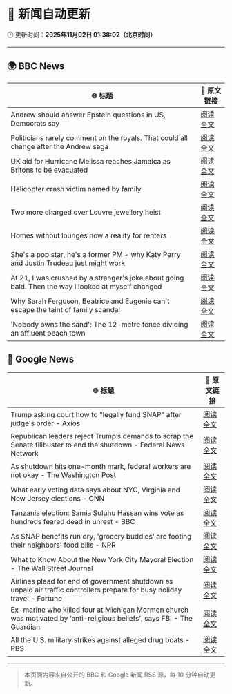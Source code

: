 # 🧠 新闻自动更新

🕒 更新时间：**2025年11月02日 01:38:02（北京时间）**

---

## 🌍 BBC News

| 🌐 标题 | 🔗 原文链接 |
|--------|-------------|
| Andrew should answer Epstein questions in US, Democrats say | [阅读全文](https://www.bbc.com/news/articles/c3dnnpvjkjvo?at_medium=RSS&at_campaign=rss) |
| Politicians rarely comment on the royals. That could all change after the Andrew saga | [阅读全文](https://www.bbc.com/news/articles/c2emj9r4j22o?at_medium=RSS&at_campaign=rss) |
| UK aid for Hurricane Melissa reaches Jamaica as Britons to be evacuated | [阅读全文](https://www.bbc.com/news/articles/cvg441qyv2xo?at_medium=RSS&at_campaign=rss) |
| Helicopter crash victim named by family | [阅读全文](https://www.bbc.com/news/articles/c78zzezd5rlo?at_medium=RSS&at_campaign=rss) |
| Two more charged over Louvre jewellery heist | [阅读全文](https://www.bbc.com/news/articles/cvgkk1mkg0po?at_medium=RSS&at_campaign=rss) |
| Homes without lounges now a reality for renters | [阅读全文](https://www.bbc.com/news/articles/c93063q2lzeo?at_medium=RSS&at_campaign=rss) |
| She's a pop star, he's a former PM - why Katy Perry and Justin Trudeau just might work | [阅读全文](https://www.bbc.com/news/articles/cn09r01k9yqo?at_medium=RSS&at_campaign=rss) |
| At 21, I was crushed by a stranger's joke about going bald. Then the way I looked at myself changed | [阅读全文](https://www.bbc.com/news/articles/c993ygv9g25o?at_medium=RSS&at_campaign=rss) |
| Why Sarah Ferguson, Beatrice and Eugenie can't escape the taint of family scandal | [阅读全文](https://www.bbc.com/news/articles/cy8vrzpgxnro?at_medium=RSS&at_campaign=rss) |
| 'Nobody owns the sand': The 12-metre fence dividing an affluent beach town | [阅读全文](https://www.bbc.com/news/articles/cgkznrjme1po?at_medium=RSS&at_campaign=rss) |

## 📰 Google News

| 🌐 标题 | 🔗 原文链接 |
|--------|-------------|
| Trump asking court how to "legally fund SNAP" after judge's order - Axios | [阅读全文](https://news.google.com/rss/articles/CBMihgFBVV95cUxNaG44S3RKSjhiRndwaDAzc2pxNnZfY2l3YnBQVEZMMXIxcGpoMkZaS0RJbVFrRnlPUTFRQWFDeWF1TWxralVNdkt4ZWdqWG5XNVMyNDBpSklFMEpxV1lZSFIwNEtVUml0VjhoNTJQYmNrcVBNRmo1eDNBMlhTLWlVWVo5aHdUdw?oc=5) |
| Republican leaders reject Trump’s demands to scrap the Senate filibuster to end the shutdown - Federal News Network | [阅读全文](https://news.google.com/rss/articles/CBMi7AFBVV95cUxOTmUwUG1nYVpodW4wVXRlMDBxVnNZeVNxYk9jU1BINDdhS3lqSFRLT2VXWF9wOWs2NzZRWWdpSWhRTTFnbGtzbkxFMlZxNlI3VnVjU1RmUkNWZENqYkJSMG5qVGt4dmtFbjk2U2lRRERaTlhtdEtkUFh5anUtQ2lZeE41Vk0yVkg5TDlCMm1qOWZpbXlMd1MzUXFtajE2UWlEblRERjAxZmdNVTgzUU0wOGNVaS1Uc25UdlFUeEZzM2hRZGktTURWZ1htN2dkQWF0TFFjaGQwXzlTSHZoOWlOYU5ZT1VuUDVvZWxoYw?oc=5) |
| As shutdown hits one-month mark, federal workers are not okay - The Washington Post | [阅读全文](https://news.google.com/rss/articles/CBMiiwFBVV95cUxOY1NZbUVGcTRMWkRuU29OUlpqcTNKQU5WOVhlZVZjUkoxblF3YnVncll6MGF0OWZxaHFfazBzbzl5SVRZM05WNjJzWU9kNXFwdzdyMTBoR2Z2LUZKZ0JVY2IzcDJJTDdHM0U5M05PTjFVMTFMc2tSaXNCd1J1RlFJeUFjdGdXSFpQT1BJ?oc=5) |
| What early voting data says about NYC, Virginia and New Jersey elections - CNN | [阅读全文](https://news.google.com/rss/articles/CBMijwFBVV95cUxNTWI3UDRITGpFTDl3dGFLZ1pEVlRwd1dMVVo4SThJY09JTDRhQU5FbWNIQm92TU1ZTkJiVm9fUkFaTW41SWt6SWpuZEFLQmdhaHVCZjduUzN4UzdjekFENmVKVnpBM0pXeXdodjluYUFYTy1rNHNnZVZqRS1hSXJpbFhqTUoxdkFnM0lqNlBkUQ?oc=5) |
| Tanzania election: Samia Suluhu Hassan wins vote as hundreds feared dead in unrest - BBC | [阅读全文](https://news.google.com/rss/articles/CBMiWkFVX3lxTFA2QVRZMVlsblU2eEc4VDNPcTVTRHVHWUt6Mmx3SXNJUVY5YXc4SFdDS2ZyTjQ4Y2RsQTlfZ0UyX29LRi1tbkZxTW1nNXJLLWxQSm9hXzE3YWxDZ9IBX0FVX3lxTFB5T1ZUcGxJOGg3MU5vRjZYVTBraHFNbXlCMHVDeXJkRm5VMVlIRzg0dXh6clI1VjFkSWRsZXNGd20xV010SDI4LVVpZWVVeV9rcjVHbFFUZ0NybnRRSW9r?oc=5) |
| As SNAP benefits run dry, 'grocery buddies' are footing their neighbors' food bills - NPR | [阅读全文](https://news.google.com/rss/articles/CBMijwFBVV95cUxOVThXSkZ4RXkyWWtlZmNBVTJNZ3BrTGg4a0Y4cG9VbC1fNmdRaUVBSDY5Y0tTUmZaMHdWQVRaTFlLUFhhOEQ0dmRkWjdxV1ozUjA3OE94eDd6MjU5bXlPV3phQlpUT1BRZTRVWV9zOWhZMXFCQlVPcmNuckViYjRZYUZGMGE3U2NCZjBxUTlXZw?oc=5) |
| What to Know About the New York City Mayoral Election - The Wall Street Journal | [阅读全文](https://news.google.com/rss/articles/CBMihAFBVV95cUxQdVZ0MW9FTDJWcG9IVUN6d2dSSUhZbmJ4Wkdmd2dYSmdKaGhMM0pobmF5R3VFUjZoX3BROWRQai1fS2VyNThTQlpFaEVfRmlNaHZmcU9TNEpWWG5NbTg1cUJ4Vm1CMHpuMUVibGdFVXoyMGV2Zkh3Qzd2YVRkN3Qwa25ubEg?oc=5) |
| Airlines plead for end of government shutdown as unpaid air traffic controllers prepare for busy holiday travel - Fortune | [阅读全文](https://news.google.com/rss/articles/CBMirAFBVV95cUxQZXNsaEZOSWJtSnpmYW1GTE5hcV9hOHdqTzF5NEpPeEVsamh0T1phMTRLMDdDdUZYb0l2SVdfLW8zZmM4RUV0aXNFY0pIdGxGX3RJeG9IVjA3UmxnX3JaNkxGYVE1akF5WVR5dVlBbVdybnNpMmgyRTdtbC0xeVltSGJwam5EdjFzU01Ob2JsQzluV3Q0bnVOTC1TRDA0cHNDeGp1bVJRTmR5QUhC?oc=5) |
| Ex-marine who killed four at Michigan Mormon church was motivated by ‘anti-religious beliefs’, says FBI - The Guardian | [阅读全文](https://news.google.com/rss/articles/CBMihAFBVV95cUxOQ2dkS2paSE1FZU5uRWRlcHVMcTJYRlFWSnM4NG9DMEtyZTRnWmNKb0hYNGJSMDNnWWNPenFmZjF5S3pMQXlXS3ZCeU1XM2NrMUxvU3RlRm5GZ0kwTjN0ZjNLYXJyTDhaTlJkRWV2UHlCejFmY3QtT2I3ZU1rTlMxUTlSRkE?oc=5) |
| All the U.S. military strikes against alleged drug boats - PBS | [阅读全文](https://news.google.com/rss/articles/CBMilAFBVV95cUxQdUZETTRzRjhMSlY5a01wTXlqN1RtMG4tMTRQZjNrNnQzNzJBcnEyYTNIUEVIUU12VGprVjliVUVzQ3NaTWtPQ0lWV2dYekFEMTNTNnVPNXRXZUhNc296QUY3R0xtSUp5RFdyalo5QzgtQUVvNGVvc2M4LVN5SXBsTFhBMXdGWXE0TTAzQy1NdWxHc3df0gGaAUFVX3lxTFBLd3M1dV9zdWRDVlRyUFo0c3huTm5xT2ZuZ2xNQ01FNjRGM0d4SmY2US1HclZNbF9ZVDJodWxrZThFLUNDNkRydmpqeVh6SUlFeW1DTUFOaEpjd1ZIeTdjOXY0dFJzUUlWcTFfMlFOdWxqZHhyUWdwTDQ0UWktdEQxelB2M3ZrdXdQdWgwa29INkdnWERobzRxZEE?oc=5) |

---
> 本页面内容来自公开的 BBC 和 Google 新闻 RSS 源，每 10 分钟自动更新。